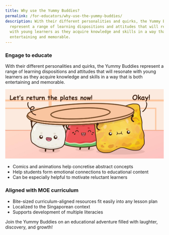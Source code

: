```yaml
---
title: Why use the Yummy Buddies?
permalink: /for-educators/why-use-the-yummy-buddies/
description: With their different personalities and quirks, the Yummy Buddies
  represent a range of learning dispositions and attitudes that will resonate
  with young learners as they acquire knowledge and skills in a way that is both
  entertaining and memorable.
---
```

### Engage to educate
With their different personalities and quirks, the Yummy Buddies represent a range of learning dispositions and attitudes that will resonate with young learners as they acquire knowledge and skills in a way that is both entertaining and memorable. 

![why](/images/Website/educator_why.jpg)

* Comics and animations help concretise abstract concepts
* Help students form emotional connections to educational content
* Can be especially helpful to motivate reluctant learners 

### Aligned with  MOE curriculum

*   Bite-sized curriculum-aligned resources fit easily into any lesson plan   
*   Localized to the Singaporean context  
*   Supports development of multiple literacies

Join the Yummy Buddies on an educational adventure filled with laughter, discovery, and growth!